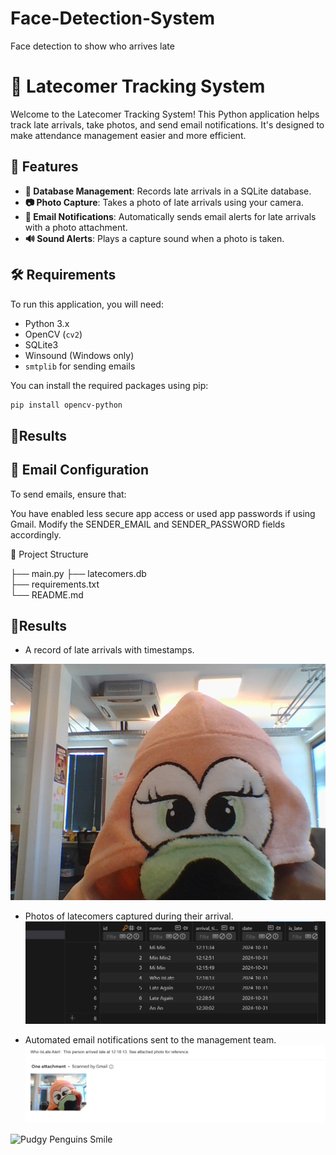 # Face-Detection-System
Face detection to show who arrives late
# 📸 Latecomer Tracking System

Welcome to the Latecomer Tracking System! This Python application helps track late arrivals, take photos, and send email notifications. It's designed to make attendance management easier and more efficient. 

## 🎯 Features
- **📅 Database Management**: Records late arrivals in a SQLite database.
- **📷 Photo Capture**: Takes a photo of late arrivals using your camera.
- **🔔 Email Notifications**: Automatically sends email alerts for late arrivals with a photo attachment.
- **🔊 Sound Alerts**: Plays a capture sound when a photo is taken.

## 🛠️ Requirements
To run this application, you will need:
- Python 3.x
- OpenCV (`cv2`)
- SQLite3
- Winsound (Windows only)
- `smtplib` for sending emails

You can install the required packages using pip:

```bash
pip install opencv-python
```
## 🎉Results





## 📧 Email Configuration
To send emails, ensure that:

You have enabled less secure app access or used app passwords if using Gmail.
Modify the SENDER_EMAIL and SENDER_PASSWORD fields accordingly.

📁 Project Structure

├── main.py 
├── latecomers.db             
├── requirements.txt      
└── README.md  

## 🎉Results              


- A record of late arrivals with timestamps. 

![blabla](.//late_images/Mi%20Min_20241031_121136.jpg)

- Photos of latecomers captured during their arrival.
![latecomers](.//late_images/Screenshot%202024-10-31%20124308.png)

- Automated email notifications sent to the management team.
![email](.//late_images/Screenshot%202024-10-31%20124940.png)





![Pudgy Penguins Smile](https://media.giphy.com/media/Zhzojsn90o2m5MGg9x/giphy.gif)
